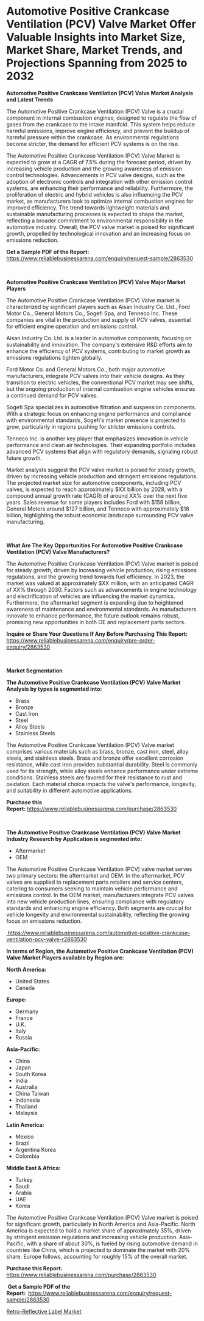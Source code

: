 <p><h1>Automotive Positive Crankcase Ventilation (PCV) Valve Market Offer Valuable Insights into Market Size, Market Share, Market Trends, and Projections Spanning from 2025 to 2032</h1></p><p><strong>Automotive Positive Crankcase Ventilation (PCV) Valve Market Analysis and Latest Trends</strong></p>
<p><p>The Automotive Positive Crankcase Ventilation (PCV) Valve is a crucial component in internal combustion engines, designed to regulate the flow of gases from the crankcase to the intake manifold. This system helps reduce harmful emissions, improve engine efficiency, and prevent the buildup of harmful pressure within the crankcase. As environmental regulations become stricter, the demand for efficient PCV systems is on the rise.</p><p>The Automotive Positive Crankcase Ventilation (PCV) Valve Market is expected to grow at a CAGR of 7.5% during the forecast period, driven by increasing vehicle production and the growing awareness of emission control technologies. Advancements in PCV valve designs, such as the adoption of electronic controls and integration with other emission control systems, are enhancing their performance and reliability. Furthermore, the proliferation of electric and hybrid vehicles is also influencing the PCV market, as manufacturers look to optimize internal combustion engines for improved efficiency. The trend towards lightweight materials and sustainable manufacturing processes is expected to shape the market, reflecting a broader commitment to environmental responsibility in the automotive industry. Overall, the PCV valve market is poised for significant growth, propelled by technological innovation and an increasing focus on emissions reduction.</p></p>
<p><strong>Get a Sample PDF of the Report:&nbsp;</strong> <a href="https://www.reliablebusinessarena.com/enquiry/request-sample/2863530?utm_campaign=3163&utm_medium=2&utm_source=Github&utm_content=ia&utm_term=12032025&utm_id=automotive-positive-crankcase-ventilation-pcv-valve">https://www.reliablebusinessarena.com/enquiry/request-sample/2863530</a></p>
<p>&nbsp;</p>
<p><strong>Automotive Positive Crankcase Ventilation (PCV) Valve Major Market Players</strong></p>
<p><p>The Automotive Positive Crankcase Ventilation (PCV) Valve market is characterized by significant players such as Aisan Industry Co. Ltd., Ford Motor Co., General Motors Co., Sogefi Spa, and Tenneco Inc. These companies are vital in the production and supply of PCV valves, essential for efficient engine operation and emissions control.</p><p>Aisan Industry Co. Ltd. is a leader in automotive components, focusing on sustainability and innovation. The company's extensive R&D efforts aim to enhance the efficiency of PCV systems, contributing to market growth as emissions regulations tighten globally. </p><p>Ford Motor Co. and General Motors Co., both major automotive manufacturers, integrate PCV valves into their vehicle designs. As they transition to electric vehicles, the conventional PCV market may see shifts, but the ongoing production of internal combustion engine vehicles ensures a continued demand for PCV valves.</p><p>Sogefi Spa specializes in automotive filtration and suspension components. With a strategic focus on enhancing engine performance and compliance with environmental standards, Sogefi's market presence is projected to grow, particularly in regions pushing for stricter emissions controls.</p><p>Tenneco Inc. is another key player that emphasizes innovation in vehicle performance and clean air technologies. Their expanding portfolio includes advanced PCV systems that align with regulatory demands, signaling robust future growth.</p><p>Market analysts suggest the PCV valve market is poised for steady growth, driven by increasing vehicle production and stringent emissions regulations. The projected market size for automotive components, including PCV valves, is expected to reach approximately $XX billion by 2028, with a compound annual growth rate (CAGR) of around XX% over the next five years. Sales revenue for some players includes Ford with $158 billion, General Motors around $127 billion, and Tenneco with approximately $18 billion, highlighting the robust economic landscape surrounding PCV valve manufacturing.</p></p>
<p>&nbsp;</p>
<p><strong>What Are The Key Opportunities For Automotive Positive Crankcase Ventilation (PCV) Valve Manufacturers?</strong></p>
<p><p>The Automotive Positive Crankcase Ventilation (PCV) Valve market is poised for steady growth, driven by increasing vehicle production, rising emissions regulations, and the growing trend towards fuel efficiency. In 2023, the market was valued at approximately $XX million, with an anticipated CAGR of XX% through 2030. Factors such as advancements in engine technology and electrification of vehicles are influencing the market dynamics. Furthermore, the aftermarket segment is expanding due to heightened awareness of maintenance and environmental standards. As manufacturers innovate to enhance performance, the future outlook remains robust, promising new opportunities in both OE and replacement parts sectors.</p></p>
<p><strong>Inquire or Share Your Questions If Any Before Purchasing This Report:</strong> <a href="https://www.reliablebusinessarena.com/enquiry/pre-order-enquiry/2863530?utm_campaign=3163&utm_medium=2&utm_source=Github&utm_content=ia&utm_term=12032025&utm_id=automotive-positive-crankcase-ventilation-pcv-valve">https://www.reliablebusinessarena.com/enquiry/pre-order-enquiry/2863530</a></p>
<p>&nbsp;</p>
<p><strong>Market Segmentation</strong></p>
<p><strong>The Automotive Positive Crankcase Ventilation (PCV) Valve Market Analysis by types is segmented into:</strong></p>
<p><ul><li>Brass</li><li>Bronze</li><li>Cast Iron</li><li>Steel</li><li>Alloy Steels</li><li>Stainless Steels</li></ul></p>
<p><p>The Automotive Positive Crankcase Ventilation (PCV) Valve market comprises various materials such as brass, bronze, cast iron, steel, alloy steels, and stainless steels. Brass and bronze offer excellent corrosion resistance, while cast iron provides substantial durability. Steel is commonly used for its strength, while alloy steels enhance performance under extreme conditions. Stainless steels are favored for their resistance to rust and oxidation. Each material choice impacts the valve's performance, longevity, and suitability in different automotive applications.</p></p>
<p><strong>Purchase this Report:&nbsp;</strong><a href="https://www.reliablebusinessarena.com/purchase/2863530?utm_campaign=3163&utm_medium=2&utm_source=Github&utm_content=ia&utm_term=12032025&utm_id=automotive-positive-crankcase-ventilation-pcv-valve">https://www.reliablebusinessarena.com/purchase/2863530</a></p>
<p>&nbsp;</p>
<p><strong>The Automotive Positive Crankcase Ventilation (PCV) Valve Market Industry Research by Application is segmented into:</strong></p>
<p><ul><li>Aftermarket</li><li>OEM</li></ul></p>
<p><p>The Automotive Positive Crankcase Ventilation (PCV) valve market serves two primary sectors: the aftermarket and OEM. In the aftermarket, PCV valves are supplied to replacement parts retailers and service centers, catering to consumers seeking to maintain vehicle performance and emissions control. In the OEM market, manufacturers integrate PCV valves into new vehicle production lines, ensuring compliance with regulatory standards and enhancing engine efficiency. Both segments are crucial for vehicle longevity and environmental sustainability, reflecting the growing focus on emissions reduction.</p></p>
<p><a href="https://www.reliablebusinessarena.com/automotive-positive-crankcase-ventilation-pcv-valve-r2863530?utm_campaign=3163&utm_medium=2&utm_source=Github&utm_content=ia&utm_term=12032025&utm_id=automotive-positive-crankcase-ventilation-pcv-valve">&nbsp;https://www.reliablebusinessarena.com/automotive-positive-crankcase-ventilation-pcv-valve-r2863530</a></p>
<p><strong>In terms of Region, the Automotive Positive Crankcase Ventilation (PCV) Valve Market Players available by Region are:</strong></p>
<p>
    <p> <strong> North America: </strong>
        <ul>
            <li>United States</li>
            <li>Canada</li>
        </ul>
        </p> 
    <p> <strong> Europe: </strong>
        <ul>
            <li>Germany</li>
            <li>France</li>
            <li>U.K.</li>
            <li>Italy</li>
            <li>Russia</li>
        </ul>
        </p> 
    <p> <strong> Asia-Pacific: </strong>
        <ul>
            <li>China</li>
            <li>Japan</li>
            <li>South Korea</li>
            <li>India</li>
            <li>Australia</li>
            <li>China Taiwan</li>
            <li>Indonesia</li>
            <li>Thailand</li>
            <li>Malaysia</li>
        </ul>
        </p> 
    <p> <strong> Latin America: </strong>
        <ul>
            <li>Mexico</li>
            <li>Brazil</li>
            <li>Argentina Korea</li>
            <li>Colombia</li>
        </ul>
        </p> 
    <p> <strong> Middle East & Africa: </strong>
        <ul>
            <li>Turkey</li>
            <li>Saudi</li>
            <li>Arabia</li>
            <li>UAE</li>
            <li>Korea</li>
        </ul>
    </p>
    </p>
<p><p>The Automotive Positive Crankcase Ventilation (PCV) Valve market is poised for significant growth, particularly in North America and Asia-Pacific. North America is expected to hold a market share of approximately 35%, driven by stringent emission regulations and increasing vehicle production. Asia-Pacific, with a share of about 30%, is fueled by rising automotive demand in countries like China, which is projected to dominate the market with 20% share. Europe follows, accounting for roughly 15% of the overall market.</p></p>
<p><strong>Purchase this Report: </strong><a href="https://www.reliablebusinessarena.com/purchase/2863530?utm_campaign=3163&utm_medium=2&utm_source=Github&utm_content=ia&utm_term=12032025&utm_id=automotive-positive-crankcase-ventilation-pcv-valve">https://www.reliablebusinessarena.com/purchase/2863530</a></p>
<p>&nbsp;<strong>Get a Sample PDF of the Report:&nbsp;&nbsp;</strong><a href="https://www.reliablebusinessarena.com/enquiry/request-sample/2863530?utm_campaign=3163&utm_medium=2&utm_source=Github&utm_content=ia&utm_term=12032025&utm_id=automotive-positive-crankcase-ventilation-pcv-valve">https://www.reliablebusinessarena.com/enquiry/request-sample/2863530</a></p>
<p><strong></strong></p>
<p><p><a href="https://github.com/guinoopandam/Market-Research-Report-List-1/blob/main/retro-reflective-label-market.md?utm_campaign=3163&utm_medium=2&utm_source=Github&utm_content=ia&utm_term=12032025&utm_id=automotive-positive-crankcase-ventilation-pcv-valve">Retro-Reflective Label Market</a></p></p>